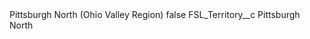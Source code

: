 <?xml version="1.0" encoding="UTF-8"?>
<CustomMetadata xmlns="http://soap.sforce.com/2006/04/metadata" xmlns:xsi="http://www.w3.org/2001/XMLSchema-instance" xmlns:xsd="http://www.w3.org/2001/XMLSchema">
    <label>Pittsburgh North (Ohio Valley Region)</label>
    <protected>false</protected>
    <values>
        <field>FSL_Territory__c</field>
        <value xsi:type="xsd:string">Pittsburgh North</value>
    </values>
</CustomMetadata>
